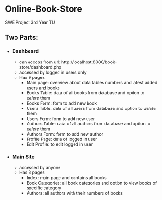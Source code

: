 # Online-Book-Store
SWE Project 3rd Year TU

## Two Parts:
- ### Dashboard
  - can access from url: http://localhost:8080/book-store/dashboard.php
  - accessed by logged in users only
  - Has 9 pages:
    - Main page: overview about data tables numbers and latest added users and books
    - Books Table: data of all books from database and option to *delete* them
    - Books Form: form to add new book
    - Users Table: data of all users from database and option to *delete* them
    - Users Form: form to add new user
    - Authors Table: data of all authors from database and option to *delete* them
    - Authors Form: form to add new author
    - Profile Page: data of logged in user
    - Edit Profile: to edit logged in user 

- ### Main Site
  - accessed by anyone
  - Has 3 pages:
    - Index: main page and contains all books
    - Book Categories: all book categories and option to view books of specific category
    - Authors: all authors with their numbers of books
